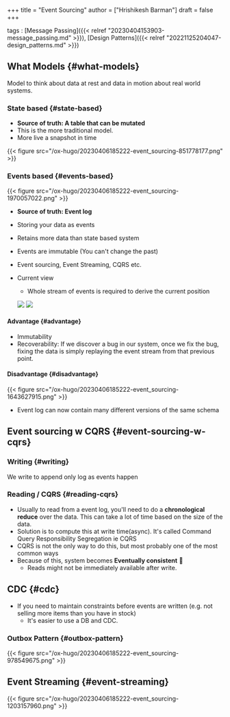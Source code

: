 +++
title = "Event Sourcing"
author = ["Hrishikesh Barman"]
draft = false
+++

tags
: [Message Passing]({{< relref "20230404153903-message_passing.md" >}}), [Design Patterns]({{< relref "20221125204047-design_patterns.md" >}})


## What Models {#what-models}

Model to think about data at rest and data in motion about real world systems.


### State based {#state-based}

-   **Source of truth: A table that can be mutated**
-   This is the more traditional model.
-   More live a snapshot in time

{{< figure src="/ox-hugo/20230406185222-event_sourcing-851778177.png" >}}


### Events based {#events-based}

{{< figure src="/ox-hugo/20230406185222-event_sourcing-1970057022.png" >}}

-   **Source of truth: Event log**
-   Storing your data as events
-   Retains more data than state based system
-   Events are immutable (You can't change the past)
-   Event sourcing, Event Streaming, CQRS etc.
-   Current view

    -   Whole stream of events is required to derive the current position

    ![](/ox-hugo/20230406185222-event_sourcing-2005943839.png)
    ![](/ox-hugo/20230406185222-event_sourcing-40528408.png)


#### Advantage {#advantage}

-   Immutability
-   Recoverability: If we discover a bug in our system, once we fix the bug, fixing the data is simply replaying the event stream from that previous point.


#### Disadvantage {#disadvantage}

{{< figure src="/ox-hugo/20230406185222-event_sourcing-1643627915.png" >}}

-   Event log can now contain many different versions of the same schema


## Event sourcing w CQRS {#event-sourcing-w-cqrs}


### Writing {#writing}

We write to append only log as events happen


### Reading / CQRS {#reading-cqrs}

-   Usually to read from a event log, you'll need to do a **chronological reduce** over the data. This can take a lot of time based on the size of the data.
-   Solution is to compute this at write time(async). It's called Command Query Responsibility Segregation ie CQRS
-   CQRS is not the only way to do this, but most probably one of the most common ways
-   Because of this, system becomes **Eventually consistent** 🌟
    -   Reads might not be immediately available after write.


## CDC {#cdc}

-   If you need to maintain constraints before events are written (e.g. not selling more items than you have in stock)
    -   It's easier to use a DB and CDC.


### Outbox Pattern {#outbox-pattern}

{{< figure src="/ox-hugo/20230406185222-event_sourcing-978549675.png" >}}


## Event Streaming {#event-streaming}

{{< figure src="/ox-hugo/20230406185222-event_sourcing-1203157960.png" >}}
